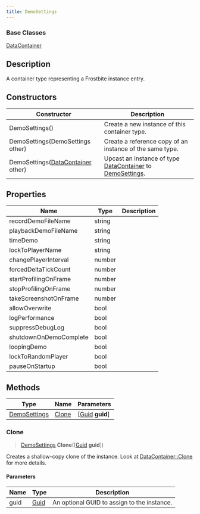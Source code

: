 ```yaml
---
title: DemoSettings
---
```

### Base Classes

[DataContainer](/vext/ref/shared/class/datacontainer)

## Description

A container type representing a Frostbite instance entry.

## Constructors

| Constructor                                                             | Description                                                                                                     |
| ----------------------------------------------------------------------- | --------------------------------------------------------------------------------------------------------------- |
| DemoSettings()                                                          | Create a new instance of this container type.                                                                   |
| DemoSettings(DemoSettings other)                                        | Create a reference copy of an instance of the same type.                                                        |
| DemoSettings([DataContainer](/vext/ref/shared/class/datacontainer) other) | Upcast an instance of type [DataContainer](/vext/ref/shared/class/datacontainer) to [DemoSettings](DemoSettings). |

## Properties

| Name                   | Type   | Description |
| ---------------------- | ------ | ----------- |
| recordDemoFileName     | string |             |
| playbackDemoFileName   | string |             |
| timeDemo               | string |             |
| lockToPlayerName       | string |             |
| changePlayerInterval   | number |             |
| forcedDeltaTickCount   | number |             |
| startProfilingOnFrame  | number |             |
| stopProfilingOnFrame   | number |             |
| takeScreenshotOnFrame  | number |             |
| allowOverwrite         | bool   |             |
| logPerformance         | bool   |             |
| suppressDebugLog       | bool   |             |
| shutdownOnDemoComplete | bool   |             |
| loopingDemo            | bool   |             |
| lockToRandomPlayer     | bool   |             |
| pauseOnStartup         | bool   |             |

## Methods

| Type                         | Name            | Parameters                                     |
| ---------------------------- | --------------- | ---------------------------------------------- |
| [DemoSettings](DemoSettings) | [Clone](#clone) | \[[Guid](/vext/ref/shared/class/guid) **guid**\] |

### Clone

> [DemoSettings](DemoSettings) **Clone**(\[[Guid](/vext/ref/shared/class/guid) **guid**\])

Creates a shallow-copy clone of the instance. Look at [DataContainer::Clone](/vext/ref/shared/class/datacontainer#clone) for more details.

#### Parameters

| Name | Type         | Description                                 |
| ---- | ------------ | ------------------------------------------- |
| guid | [Guid](Guid) | An optional GUID to assign to the instance. |
